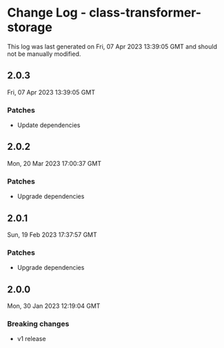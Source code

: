 # Change Log - class-transformer-storage

This log was last generated on Fri, 07 Apr 2023 13:39:05 GMT and should not be manually modified.

## 2.0.3

Fri, 07 Apr 2023 13:39:05 GMT

### Patches

- Update dependencies

## 2.0.2

Mon, 20 Mar 2023 17:00:37 GMT

### Patches

- Upgrade dependencies

## 2.0.1

Sun, 19 Feb 2023 17:37:57 GMT

### Patches

- Upgrade dependencies

## 2.0.0

Mon, 30 Jan 2023 12:19:04 GMT

### Breaking changes

- v1 release

